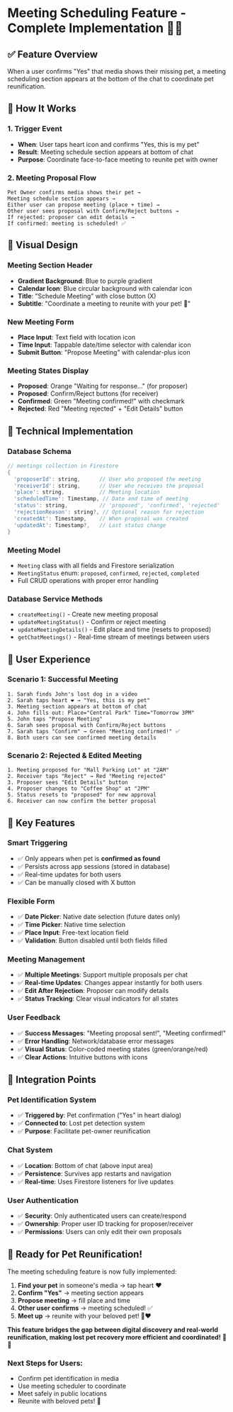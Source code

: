 # Meeting Scheduling Feature - Complete Implementation 📅🐾

## ✅ **Feature Overview**
When a user confirms "Yes" that media shows their missing pet, a meeting scheduling section appears at the bottom of the chat to coordinate pet reunification.

## 🎯 **How It Works**

### **1. Trigger Event**
- **When**: User taps heart icon and confirms "Yes, this is my pet"
- **Result**: Meeting schedule section appears at bottom of chat
- **Purpose**: Coordinate face-to-face meeting to reunite pet with owner

### **2. Meeting Proposal Flow**
```
Pet Owner confirms media shows their pet →
Meeting schedule section appears →
Either user can propose meeting (place + time) →
Other user sees proposal with Confirm/Reject buttons →
If rejected: proposer can edit details →
If confirmed: meeting is scheduled! ✅
```

## 🎨 **Visual Design**

### **Meeting Section Header**
- **Gradient Background**: Blue to purple gradient
- **Calendar Icon**: Blue circular background with calendar icon
- **Title**: "Schedule Meeting" with close button (X)
- **Subtitle**: "Coordinate a meeting to reunite with your pet! 🐾"

### **New Meeting Form**
- **Place Input**: Text field with location icon
- **Time Input**: Tappable date/time selector with calendar icon
- **Submit Button**: "Propose Meeting" with calendar-plus icon

### **Meeting States Display**
- **Proposed**: Orange "Waiting for response..." (for proposer)
- **Proposed**: Confirm/Reject buttons (for receiver)
- **Confirmed**: Green "Meeting confirmed!" with checkmark
- **Rejected**: Red "Meeting rejected" + "Edit Details" button

## 🔧 **Technical Implementation**

### **Database Schema**
```dart
// meetings collection in Firestore
{
  'proposerId': string,      // User who proposed the meeting
  'receiverId': string,      // User who receives the proposal
  'place': string,           // Meeting location
  'scheduledTime': Timestamp, // Date and time of meeting
  'status': string,          // 'proposed', 'confirmed', 'rejected'
  'rejectionReason': string?, // Optional reason for rejection
  'createdAt': Timestamp,    // When proposal was created
  'updatedAt': Timestamp?,   // Last status change
}
```

### **Meeting Model**
- `Meeting` class with all fields and Firestore serialization
- `MeetingStatus` enum: `proposed`, `confirmed`, `rejected`, `completed`
- Full CRUD operations with proper error handling

### **Database Service Methods**
- `createMeeting()` - Create new meeting proposal
- `updateMeetingStatus()` - Confirm or reject meeting
- `updateMeetingDetails()` - Edit place and time (resets to proposed)
- `getChatMeetings()` - Real-time stream of meetings between users

## 📱 **User Experience**

### **Scenario 1: Successful Meeting**
```
1. Sarah finds John's lost dog in a video
2. Sarah taps heart ❤️ → "Yes, this is my pet"
3. Meeting section appears at bottom of chat
4. John fills out: Place="Central Park" Time="Tomorrow 3PM"
5. John taps "Propose Meeting"
6. Sarah sees proposal with Confirm/Reject buttons
7. Sarah taps "Confirm" → Green "Meeting confirmed!" ✅
8. Both users can see confirmed meeting details
```

### **Scenario 2: Rejected & Edited Meeting**
```
1. Meeting proposed for "Mall Parking Lot" at "2AM"
2. Receiver taps "Reject" → Red "Meeting rejected"
3. Proposer sees "Edit Details" button
4. Proposer changes to "Coffee Shop" at "2PM"
5. Status resets to "proposed" for new approval
6. Receiver can now confirm the better proposal
```

## 🚀 **Key Features**

### **Smart Triggering**
- ✅ Only appears when pet is **confirmed as found**
- ✅ Persists across app sessions (stored in database)
- ✅ Real-time updates for both users
- ✅ Can be manually closed with X button

### **Flexible Form**
- ✅ **Date Picker**: Native date selection (future dates only)
- ✅ **Time Picker**: Native time selection
- ✅ **Place Input**: Free-text location field
- ✅ **Validation**: Button disabled until both fields filled

### **Meeting Management**
- ✅ **Multiple Meetings**: Support multiple proposals per chat
- ✅ **Real-time Updates**: Changes appear instantly for both users
- ✅ **Edit After Rejection**: Proposer can modify details
- ✅ **Status Tracking**: Clear visual indicators for all states

### **User Feedback**
- ✅ **Success Messages**: "Meeting proposal sent!", "Meeting confirmed!"
- ✅ **Error Handling**: Network/database error messages
- ✅ **Visual Status**: Color-coded meeting states (green/orange/red)
- ✅ **Clear Actions**: Intuitive buttons with icons

## 🎯 **Integration Points**

### **Pet Identification System**
- ✅ **Triggered by**: Pet confirmation ("Yes" in heart dialog)
- ✅ **Connected to**: Lost pet detection system
- ✅ **Purpose**: Facilitate pet-owner reunification

### **Chat System**
- ✅ **Location**: Bottom of chat (above input area)
- ✅ **Persistence**: Survives app restarts and navigation
- ✅ **Real-time**: Uses Firestore listeners for live updates

### **User Authentication**
- ✅ **Security**: Only authenticated users can create/respond
- ✅ **Ownership**: Proper user ID tracking for proposer/receiver
- ✅ **Permissions**: Users can only edit their own proposals

## 🐾 **Ready for Pet Reunification!**

The meeting scheduling feature is now fully implemented:

1. **Find your pet** in someone's media → tap heart ❤️
2. **Confirm "Yes"** → meeting section appears
3. **Propose meeting** → fill place and time
4. **Other user confirms** → meeting scheduled! ✅
5. **Meet up** → reunite with your beloved pet! 🐾❤️

**This feature bridges the gap between digital discovery and real-world reunification, making lost pet recovery more efficient and coordinated!** 📅✨

### **Next Steps for Users:**
- Confirm pet identification in media
- Use meeting scheduler to coordinate
- Meet safely in public locations
- Reunite with beloved pets! 🎉
